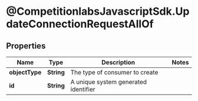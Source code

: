# @CompetitionlabsJavascriptSdk.UpdateConnectionRequestAllOf

## Properties

Name | Type | Description | Notes
------------ | ------------- | ------------- | -------------
**objectType** | **String** | The type of consumer to create | 
**id** | **String** | A unique system generated identifier | 


